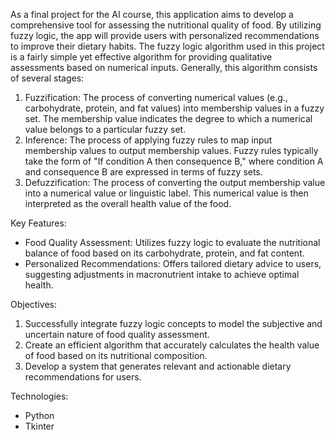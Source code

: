 As a final project for the AI course, this application aims to develop a comprehensive tool for assessing the nutritional quality of food. By utilizing fuzzy logic, the app will provide users with personalized recommendations to improve their dietary habits.
The fuzzy logic algorithm used in this project is a fairly simple yet effective algorithm for providing qualitative assessments based on numerical inputs. Generally, this algorithm consists of several stages:
1. Fuzzification: The process of converting numerical values (e.g., carbohydrate, protein, and fat values) into membership values in a fuzzy set. The membership value indicates the degree to which a numerical value belongs to a particular fuzzy set.
2. Inference: The process of applying fuzzy rules to map input membership values to output membership values. Fuzzy rules typically take the form of "If condition A then consequence B," where condition A and consequence B are expressed in terms of fuzzy sets.
3. Defuzzification: The process of converting the output membership value into a numerical value or linguistic label. This numerical value is then interpreted as the overall health value of the food.

Key Features:
- Food Quality Assessment: Utilizes fuzzy logic to evaluate the nutritional balance of food based on its carbohydrate, protein, and fat content.
- Personalized Recommendations: Offers tailored dietary advice to users, suggesting adjustments in macronutrient intake to achieve optimal health.

Objectives:
1. Successfully integrate fuzzy logic concepts to model the subjective and uncertain nature of food quality assessment.
2. Create an efficient algorithm that accurately calculates the health value of food based on its nutritional composition.
3. Develop a system that generates relevant and actionable dietary recommendations for users.

Technologies:
- Python
- Tkinter
